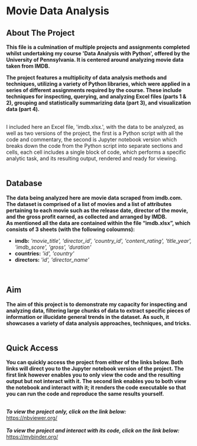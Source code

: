 # Movie Data Analysis

## About The Project 
**This file is a culmination of multiple projects and assignments completed whilst  undertaking my course 'Data Analysis with Python', 
offered by the University of Pennsylvania. It is centered around analyzing movie data taken from IMDB.**
<br> 

**The project features a multiplicity of data analysis methods and techniques, utilizing a variety of Python libraries, which were applied 
in a series of different assignments required by the course. These include techniques for inspecting, querying, and analyzing Excel 
files (parts 1 & 2), grouping and statistically summarizing data (part 3), and visualization data (part 4).**
<br>
<br>

I included here an Excel file, 'imdb.xlsx.', with the data to be analyzed, as well as two versions of the project, the first is a Python script 
with all the code and commentary, the second is Jupyter notebook version which breaks down the code from the Python script into separate sections
and cells, each cell includes a single block of code, which performs a specific analytic task, and its resulting output, rendered and ready for viewing.
<br>
<br>

## Database
**The data being analyzed here are movie data scraped from imdb.com. The dataset is comprised of a list of movies and a list of attributes 
pertaining to each movie such as the release date, director of the movie, and the gross profit earned, as collected and arranged by IMDB.**
<br>
**As mentioned all the data are contained within the file “imdb.xlsx”, which consists of 3 sheets (with the following coloumns):**
 * **imdb:** *'movie_title', 'director_id', 'country_id', 'content_rating', 'title_year', 'imdb_score', 'gross', 'duration'*
 * **countries:** *'id', 'country'*
 * **directors:** *'id', 'director_name'*
<br>

## Aim 
**The aim of this project is to demonstrate my capacity for inspecting and analyzing data, filtering large chunks of data to extract 
specific pieces of information or illucidate general trends in the dataset. As such, it showcases a variety of data analysis approaches,
techniques, and tricks.**
<br>
<br>

## Quick Access
**You can quickly access the project from either of the links below. Both links will direct you to the Jupyter notebook version of the project.
The first link however enables you to only view the code and the resulting output but not interact with it. The second link enables you to both 
view the notebook and interact with it; it renders the code executable so that you can run the code and reproduce the same results yourself.**  
<br>

***To view the project only, click on the link below:*** <br>
https://nbviewer.org/
<br>
<br>
***To view the project and interact with its code, click on the link below:*** <br>
https://mybinder.org/
<br>
